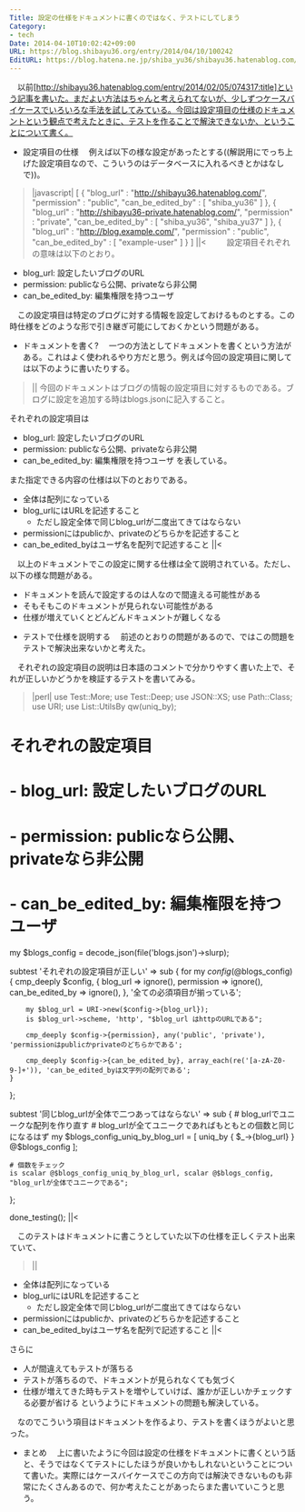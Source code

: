 ```yaml
---
Title: 設定の仕様をドキュメントに書くのではなく、テストにしてしまう
Category:
- tech
Date: 2014-04-10T10:02:42+09:00
URL: https://blog.shibayu36.org/entry/2014/04/10/100242
EditURL: https://blog.hatena.ne.jp/shiba_yu36/shibayu36.hatenablog.com/atom/entry/12921228815721600653
---
```


　以前[http://shibayu36.hatenablog.com/entry/2014/02/05/074317:title]という記事を書いた。まだよい方法はちゃんと考えられてないが、少しずつケースバイケースでいろいろな手法を試してみている。今回は設定項目の仕様のドキュメントという観点で考えたときに、テストを作ることで解決できないか、ということについて書く。

* 設定項目の仕様
　例えば以下の様な設定があったとする((解説用にでっち上げた設定項目なので、こういうのはデータベースに入れるべきとかはなしで))。

>|javascript|
[
   {
      "blog_url" : "http://shibayu36.hatenablog.com/",
      "permission" : "public",
      "can_be_edited_by" : [
         "shiba_yu36"
      ]
   },
   {
      "blog_url" : "http://shibayu36-private.hatenablog.com/",
      "permission" : "private",
      "can_be_edited_by" : [
         "shiba_yu36",
         "shiba_yu37"
      ]
   },
   {
      "blog_url" : "http://blog.example.com/",
      "permission" : "public",
      "can_be_edited_by" : [
         "example-user"
      ]
   }
]
||<
　
　設定項目それぞれの意味は以下のとおり。
- blog_url: 設定したいブログのURL
- permission: publicなら公開、privateなら非公開
- can_be_edited_by: 編集権限を持つユーザ

　この設定項目は特定のブログに対する情報を設定しておけるものとする。この時仕様をどのような形で引き継ぎ可能にしておくかという問題がある。

* ドキュメントを書く?
　一つの方法としてドキュメントを書くという方法がある。これはよく使われるやり方だと思う。例えば今回の設定項目に関しては以下のように書いたりする。

>||
今回のドキュメントはブログの情報の設定項目に対するものである。ブログに設定を追加する時はblogs.jsonに記入すること。

それぞれの設定項目は
- blog_url: 設定したいブログのURL
- permission: publicなら公開、privateなら非公開
- can_be_edited_by: 編集権限を持つユーザ
を表している。

また指定できる内容の仕様は以下のとおりである。
- 全体は配列になっている
- blog_urlにはURLを記述すること
  - ただし設定全体で同じblog_urlが二度出てきてはならない
- permissionにはpublicか、privateのどちらかを記述すること
- can_be_edited_byはユーザ名を配列で記述すること
||<

　以上のドキュメントでこの設定に関する仕様は全て説明されている。ただし、以下の様な問題がある。
- ドキュメントを読んで設定するのは人なので間違える可能性がある
- そもそもこのドキュメントが見られない可能性がある
- 仕様が増えていくとどんどんドキュメントが難しくなる

* テストで仕様を説明する
　前述のとおりの問題があるので、ではこの問題をテストで解決出来ないかと考えた。

　それぞれの設定項目の説明は日本語のコメントで分かりやすく書いた上で、それが正しいかどうかを検証するテストを書いてみる。

>|perl|
use Test::More;
use Test::Deep;
use JSON::XS;
use Path::Class;
use URI;
use List::UtilsBy qw(uniq_by);

# それぞれの設定項目
# - blog_url: 設定したいブログのURL
# - permission: publicなら公開、privateなら非公開
# - can_be_edited_by: 編集権限を持つユーザ

my $blogs_config = decode_json(file('blogs.json')->slurp);

subtest 'それぞれの設定項目が正しい' => sub {
    for my $config (@$blogs_config) {
        cmp_deeply $config, {
            blog_url         => ignore(),
            permission       => ignore(),
            can_be_edited_by => ignore(),
        }, '全ての必須項目が揃っている';

        my $blog_url = URI->new($config->{blog_url});
        is $blog_url->scheme, 'http', "$blog_url はhttpのURLである";

        cmp_deeply $config->{permission}, any('public', 'private'), 'permissionはpublicかprivateのどちらかである';

        cmp_deeply $config->{can_be_edited_by}, array_each(re('[a-zA-Z0-9-]+')), 'can_be_edited_byは文字列の配列である';
    }
};

subtest '同じblog_urlが全体で二つあってはならない' => sub {
    # blog_urlでユニークな配列を作り直す
    # blog_urlが全てユニークであればもともとの個数と同じになるはず
    my $blogs_config_uniq_by_blog_url = [ uniq_by { $_->{blog_url} } @$blogs_config ];

    # 個数をチェック
    is scalar @$blogs_config_uniq_by_blog_url, scalar @$blogs_config, "blog_urlが全体でユニークである";
};

done_testing();
||<

　このテストはドキュメントに書こうとしていた以下の仕様を正しくテスト出来ていて、
>||
- 全体は配列になっている
- blog_urlにはURLを記述すること
  - ただし設定全体で同じblog_urlが二度出てきてはならない
- permissionにはpublicか、privateのどちらかを記述すること
- can_be_edited_byはユーザ名を配列で記述すること
||<

さらに
- 人が間違えてもテストが落ちる
- テストが落ちるので、ドキュメントが見られなくても気づく
- 仕様が増えてきた時もテストを増やしていけば、誰かが正しいかチェックする必要が省ける
というようにドキュメントの問題も解決している。

　なのでこういう項目はドキュメントを作るより、テストを書くほうがよいと思った。

* まとめ
　上に書いたように今回は設定の仕様をドキュメントに書くという話と、そうではなくてテストにしたほうが良いかもしれないということについて書いた。実際にはケースバイケースでこの方向では解決できないものも非常にたくさんあるので、何か考えたことがあったらまた書いていこうと思う。
